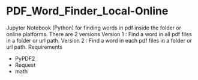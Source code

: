 # PDF_Word_Finder_Local-Online
Jupyter Notebook (Python) for finding words in pdf inside the folder or online platforms.
There are 2 versions
Version 1 : Find a word in all pdf files in a folder or url path.
Version 2 : Find a word in each pdf files in a folder or url path.
Requirements
- PyPDF2
- Request
- math
